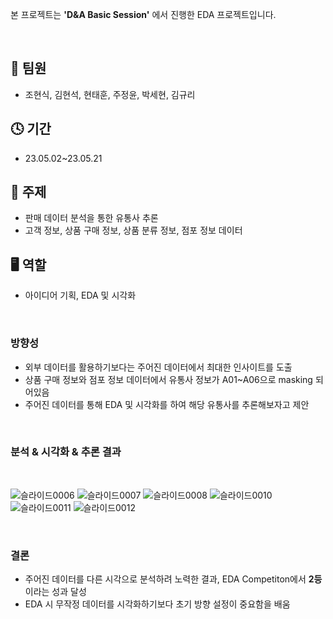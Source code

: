 본 프로젝트는 **'D&A Basic Session'** 에서 진행한 EDA 프로젝트입니다.

<br/>

## 👬 팀원
- 조현식, 김현석, 현태훈, 주정윤, 박세현, 김규리
  
## 🕓 기간
- 23.05.02~23.05.21

## 📑 주제
- 판매 데이터 분석을 통한 유통사 추론
- 고객 정보, 상품 구매 정보, 상품 분류 정보, 점포 정보 데이터

## 🖥 역할 
- 아이디어 기획, EDA 및 시각화

<br/>

### 방향성
- 외부 데이터를 활용하기보다는 주어진 데이터에서 최대한 인사이트를 도출
- 상품 구매 정보와 점포 정보 데이터에서 유통사 정보가 A01~A06으로 masking 되어있음
- 주어진 데이터를 통해 EDA 및 시각화를 하여 해당 유통사를 추론해보자고 제안

<br/>

### 분석 & 시각화 & 추론 결과

<br/>

![슬라이드0006](https://github.com/hsjo827/KMU_DNA/assets/133327403/2edf974c-11a9-4d15-8c5a-e27207fe626a)
![슬라이드0007](https://github.com/hsjo827/KMU_DNA/assets/133327403/4de792d8-3183-43d9-8790-e756bdb792d5)
![슬라이드0008](https://github.com/hsjo827/KMU_DNA/assets/133327403/a98e0ddc-a487-4dc5-99f3-4c45edf787d2)
![슬라이드0010](https://github.com/hsjo827/KMU_DNA/assets/133327403/54c85b5b-9677-4218-8524-2a406a4c3a49)
![슬라이드0011](https://github.com/hsjo827/KMU_DNA/assets/133327403/f3c36078-56c4-4e9c-b49b-9215bbdf492b)
![슬라이드0012](https://github.com/hsjo827/KMU_DNA/assets/133327403/9b5c0833-9cbc-4ef9-989c-323afc70acfa)


<br/>

### 결론
- 주어진 데이터를 다른 시각으로 분석하려 노력한 결과, EDA Competiton에서 **2등**이라는 성과 달성
- EDA 시 무작정 데이터를 시각화하기보다 초기 방향 설정이 중요함을 배움
